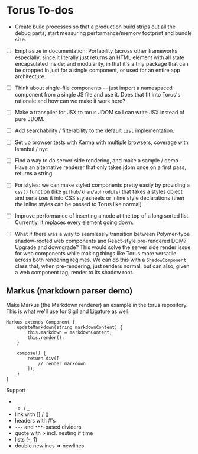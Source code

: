 # Torus To-dos

- Create build processes so that a production build strips out all the debug parts; start measuring performance/memory footprint and bundle size.

- [ ] Emphasize in documentation: Portability (across other frameworks especially, since it literally just returns an HTML element with all state encapsulated inside; and modularity, in that it's a tiny package that can be dropped in just for a single component, or used for an entire app architecture.

- [ ] Think about single-file components -- just import a namespaced component from a single JS file and use it. Does that fit into Torus's rationale and how can we make it work here?

- [ ] Make a transpiler for JSX to torus JDOM so I can write JSX instead of pure JDOM.

- [ ] Add searchability / filterability to the default `List` implementation.

- [ ] Set up browser tests with Karma with multiple browsers, coverage with Istanbul / nyc

- [ ] Find a way to do server-side rendering, and make a sample / demo - Have an alternative renderer that only takes jdom once on a first pass, returns a string.

- [ ] For styles: we can make styled components pretty easily by providing a `css()` function (like `github/khan/aphrodite`) that takes a styles object and serializes it into CSS stylesheets or inline style declarations (then the inline styles can be passed to Torus like normal).

- [ ] Improve performance of inserting a node at the top of a long sorted list. Currently, it replaces every element going down.

- [ ] What if there was a way to seamlessly transition between Polymer-type shadow-rooted web components and React-style pre-rendered DOM? Upgrade and downgrade? This would solve the server side render issue for web components while making things like Torus more versatile across both rendering regimes. We can do this with a `ShadowComponent` class that, when pre-rendering, just renders normal, but can also, given a web component tag, render to its shadow root.

## Markus (markdown parser demo)

Make Markus (the Markdown renderer) an example in the torus repository. This is what we'll use for Sigil and Ligature as well.

```
Markus extends Component {
    updateMarkdown(string markdownContent) {
        this.markdown = markdownContent;
        this.render();
    }

    compose() {
        return div([
            // render markdown
        ]);
    }
}
```

Support
- * / _
- link with [] / ()
- headers with #'s
- `---` and `***`-based dividers
- quote with > incl. nesting if time
- lists (-, 1)
- double newlines => newlines.

